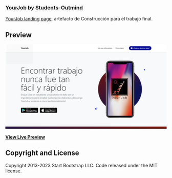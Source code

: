 ### [YourJob by Students-Outmind](https://sharonbarrial.github.io/TF-YourJob/)

[YourJob landing page](https://sharonbarrial.github.io/TF-YourJob/), artefacto de Construcción para el trabajo final.

## Preview

[![YourJob Landing Page](https://github.com/SharonBarrial/TF-YourJob-StudentsOutmind/blob/main/src/assets/img/YourJobLivePreview.png)](https://sharonbarrial.github.io/TF-YourJob/)

**[View Live Preview](https://sharonbarrial.github.io/TF-YourJob/)**

## Copyright and License

Copyright 2013-2023 Start Bootstrap LLC. Code released under the MIT license.
